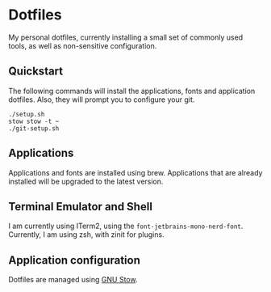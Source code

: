 # Dotfiles

My personal dotfiles, currently installing a small set of commonly used tools, as well as non-sensitive configuration.

## Quickstart

The following commands will install the applications, fonts and application dotfiles. Also, they will prompt you to 
configure your git.

```shell
./setup.sh
stow stow -t ~
./git-setup.sh
```

## Applications

Applications and fonts are installed using brew. Applications that are already installed will be upgraded to the latest 
version.

## Terminal Emulator and Shell

I am currently using ITerm2, using the `font-jetbrains-mono-nerd-font`. Currently, I am using zsh, with zinit for 
plugins.

## Application configuration

Dotfiles are managed using [GNU Stow](https://www.gnu.org/software/stow/). 
